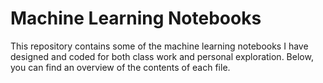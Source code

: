 # Machine Learning Notebooks
This repository contains some of the machine learning notebooks I have designed and coded for both class work and personal exploration. Below, you can find an overview of the contents of each file.
